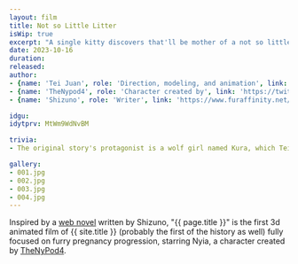 ```yaml
---
layout: film
title: Not so Little Litter
isWip: true
excerpt: "A single kitty discovers that'll be mother of a not so little amount of kittens"
date: 2023-10-16
duration:
released:
author:
- {name: 'Tei Juan', role: 'Direction, modeling, and animation', link: 'https://teijuan.com'}
- {name: 'TheNypod4', role: 'Character created by', link: 'https://twitter.com/nypod4/'}
- {name: 'Shizuno', role: 'Writer', link: 'https://www.furaffinity.net/user/shizuno/'}

idgu:
idytprv: MtWm9WdNvBM

trivia:
- The original story's protagonist is a wolf girl named Kura, which Tei choose to replace by Nyia, the yellow kitty.

gallery:
- 001.jpg
- 002.jpg
- 003.jpg
- 004.jpg
---
```


Inspired by a [web novel](https://www.furaffinity.net/view/47915200/) written by Shizuno, "{{ page.title }}" is the first 3d animated film of {{ site.title }} (probably the first of the history as well) fully focused on furry pregnancy progression, starring Nyia, a character created by [TheNyPod4](https://twitter.com/nypod4/).

